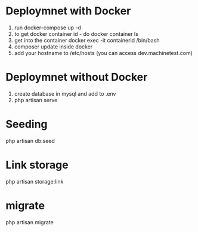 #  Deploymnet with Docker

1. run docker-compose up -d
2. to get docker container id - do docker container ls
2. get into the container docker exec -it containerid /bin/bash
3. composer update inside docker 
4. add your hostname to /etc/hosts (you can access dev.machinetest.com)

#  Deploymnet without Docker 
1. create database in mysql and add to .env 
2. php artisan serve

# Seeding
php artisan db:seed

# Link storage
php artisan storage:link

# migrate
php artisan migrate


